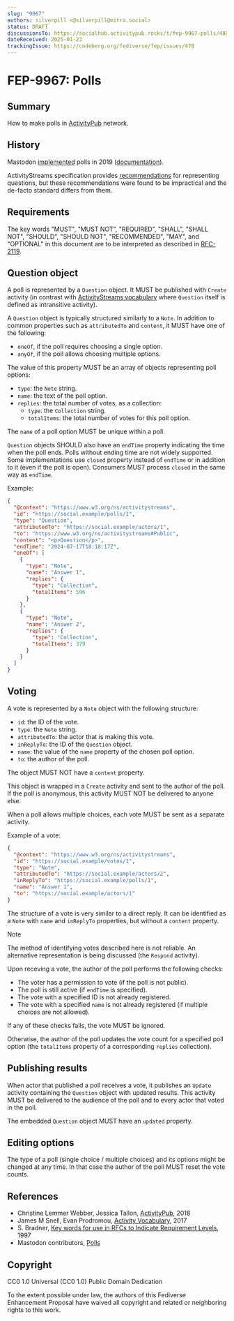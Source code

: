```yaml
---
slug: "9967"
authors: silverpill <@silverpill@mitra.social>
status: DRAFT
discussionsTo: https://socialhub.activitypub.rocks/t/fep-9967-polls/4885
dateReceived: 2025-01-23
trackingIssue: https://codeberg.org/fediverse/fep/issues/478
---
```

# FEP-9967: Polls

## Summary

How to make polls in [ActivityPub] network.

## History

Mastodon [implemented](https://github.com/mastodon/mastodon/pull/10111) polls in 2019 ([documentation][MastodonPolls]).

ActivityStreams specification provides [recommendations](https://www.w3.org/TR/activitystreams-vocabulary/#questions) for representing questions, but these recommendations were found to be impractical and the de-facto standard differs from them.

## Requirements

The key words "MUST", "MUST NOT", "REQUIRED", "SHALL", "SHALL NOT", "SHOULD", "SHOULD NOT", "RECOMMENDED", "MAY", and "OPTIONAL" in this document are to be interpreted as described in [RFC-2119].

## Question object

A poll is represented by a `Question` object. It MUST be published with `Create` activity (in contrast with [ActivityStreams vocabulary][ActivityVocabulary] where `Question` itself is defined as intransitive activity).

A `Question` object is typically structured similarly to a `Note`. In addition to common properties such as `attributedTo` and `content`, it MUST have one of the following:

- `oneOf`, if the poll requires choosing a single option.
- `anyOf`, if the poll allows choosing multiple options.

The value of this property MUST be an array of objects representing poll options:

- `type`: the `Note` string.
- `name`: the text of the poll option.
- `replies`: the total number of votes, as a collection:
    - `type`: the `Collection` string.
    - `totalItems`: the total number of votes for this poll option.

The `name` of a poll option MUST be unique within a poll.

`Question` objects SHOULD also have an `endTime` property indicating the time when the poll ends. Polls without ending time are not widely supported. Some implementations use `closed` property instead of `endTime` or in addition to it (even if the poll is open). Consumers MUST process `closed` in the same way as `endTime`.

Example:

```json
{
  "@context": "https://www.w3.org/ns/activitystreams",
  "id": "https://social.example/polls/1",
  "type": "Question",
  "attributedTo": "https://social.example/actors/1",
  "to": "https://www.w3.org/ns/activitystreams#Public",
  "content": "<p>Question</p>",
  "endTime": "2024-07-17T18:18:17Z",
  "oneOf": [
    {
      "type": "Note",
      "name": "Answer 1",
      "replies": {
        "type": "Collection",
        "totalItems": 596
      }
    },
    {
      "type": "Note",
      "name": "Answer 2",
      "replies": {
        "type": "Collection",
        "totalItems": 379
      }
    }
  ]
}
```

## Voting

A vote is represented by a `Note` object with the following structure:

- `id`: the ID of the vote.
- `type`: the `Note` string.
- `attributedTo`: the actor that is making this vote.
- `inReplyTo`: the ID of the `Question` object.
- `name`: the value of the `name` property of the chosen poll option.
- `to`: the author of the poll.

The object MUST NOT have a `content` property.

This object is wrapped in a `Create` activity and sent to the author of the poll. If the poll is anonymous, this activity MUST NOT be delivered to anyone else.

When a poll allows multiple choices, each vote MUST be sent as a separate activity.

Example of a vote:

```json
{
  "@context": "https://www.w3.org/ns/activitystreams",
  "id": "https://social.example/votes/1",
  "type": "Note",
  "attributedTo": "https://social.example/actors/2",
  "inReplyTo": "https://social.example/polls/1",
  "name": "Answer 1",
  "to": "https://social.example/actors/1"
}
```

The structure of a vote is very similar to a direct reply. It can be identified as a `Note` with `name` and `inReplyTo` properties, but without a `content` property.

>[!NOTE]
>The method of identifying votes described here is not reliable. An alternative representation is being discussed (the `Respond` activity).

Upon receving a vote, the author of the poll performs the following checks:

- The voter has a permission to vote (if the poll is not public).
- The poll is still active (if `endTime` is specified).
- The vote with a specified ID is not already registered.
- The vote with a specified `name` is not already registered (if multiple choices are not allowed).

If any of these checks fails, the vote MUST be ignored.

Otherwise, the author of the poll updates the vote count for a specified poll option (the `totalItems` property of a corresponding `replies` collection).

## Publishing results

When actor that published a poll receives a vote, it publishes an `Update` activity containing the `Question` object with updated results. This activity MUST be delivered to the audience of the poll and to every actor that voted in the poll.

The embedded `Question` object MUST have an `updated` property.

## Editing options

The type of a poll (single choice / multiple choices) and its options might be changed at any time. In that case the author of the poll MUST reset the vote counts.

## References

- Christine Lemmer Webber, Jessica Tallon, [ActivityPub][ActivityPub], 2018
- James M Snell, Evan Prodromou, [Activity Vocabulary][ActivityVocabulary], 2017
- S. Bradner, [Key words for use in RFCs to Indicate Requirement Levels][RFC-2119], 1997
- Mastodon contributors, [Polls][MastodonPolls]

[ActivityPub]: https://www.w3.org/TR/activitypub/
[ActivityVocabulary]: https://www.w3.org/TR/activitystreams-vocabulary/
[RFC-2119]: https://tools.ietf.org/html/rfc2119.html
[MastodonPolls]: https://docs.joinmastodon.org/spec/activitypub/#Question

## Copyright

CC0 1.0 Universal (CC0 1.0) Public Domain Dedication

To the extent possible under law, the authors of this Fediverse Enhancement Proposal have waived all copyright and related or neighboring rights to this work.
